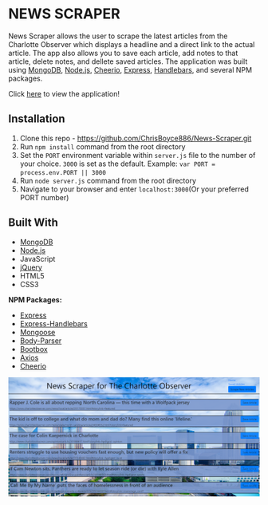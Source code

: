 # NEWS SCRAPER

News Scraper allows the user to scrape the latest articles from the Charlotte Observer which displays a headline and a direct link to the actual 
article. The app also allows you to save each article, add notes to that article, delete notes, and dellete saved articles. The application was
built using [MongoDB](https://www.mongodb.com/), [Node.js](https://nodejs.org/en/), [Cheerio](https://www.npmjs.com/package/cheerio), [Express](https://expressjs.com/), 
[Handlebars](https://www.npmjs.com/package/express-handlebars), and several NPM packages. 

Click [here](https://news---scraper.herokuapp.com/) to view the application!


## Installation 

1. Clone this repo - https://github.com/ChrisBoyce886/News-Scraper.git
2. Run `npm install` command from the root directory
3. Set the `PORT` environment variable within `server.js` file to the number of your choice. `3000` is set as the default. 
Example: `var PORT = process.env.PORT || 3000`
4. Run `node server.js` command from the root directory
5. Navigate to your browser and enter `localhost:3000`(Or your preferred PORT number)


## Built With
* [MongoDB](https://www.mongodb.com/)
* [Node.js](https://nodejs.org/en/docs/)
* JavaScript
* [jQuery](https://jquery.com/)
* HTML5
* CSS3

**NPM Packages:**

* [Express](https://www.npmjs.com/package/express)
* [Express-Handlebars](https://www.npmjs.com/package/express-handlebars)
* [Mongoose](https://www.npmjs.com/package/mongoose)
* [Body-Parser](https://www.npmjs.com/package/body-parser)
* [Bootbox](https://www.npmjs.com/package/bootbox)
* [Axios](https://www.npmjs.com/package/axios)
* [Cheerio](https://www.npmjs.com/package/cheerio)

![home-page-screenshot](public/assets/images/screenshot.PNG "home-page-screenshot")

